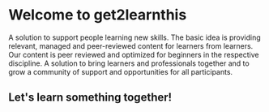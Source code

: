 # Welcome to get2learnthis 
A solution to support people learning new skills. The basic idea is providing relevant, managed and peer-reviewed content for learners from learners. Our content is peer reviewed and optimized for beginners in the respective discipline. A solution to bring learners and professionals together and to grow a community of support and opportunities for all participants.

## Let's learn something together! 
